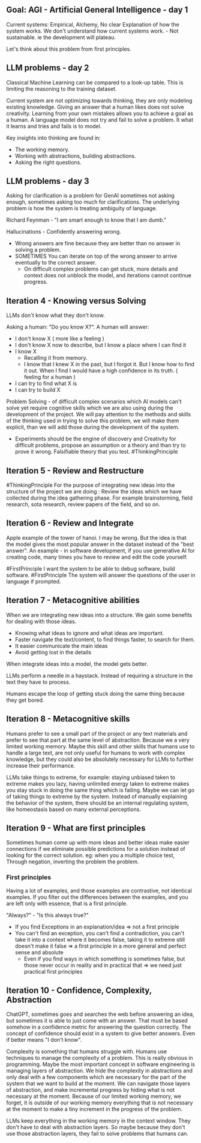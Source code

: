 ## Goal: AGI - Artificial General Intelligence - day 1

Current systems: Empirical, Alchemy, No clear Explanation of how the system works. We don't understand how current systems work. - Not sustainable. ie the development will plateau. 

Let's think about this problem from first principles. 

## LLM problems - day 2

Classical Machine Learning can be compared to a look-up table. This is limiting the reasoning to the training dataset. 

Current system are not optimizing towards thinking, they are only modeling existing knowledge. 
Giving an answer that a human likes does not solve creativity. 
Learning from your own mistakes allows you to achieve a goal as a human. A language model does not try and fail to solve a problem. It what it learns and tries and fails is to model. 

Key insights into thinking are found in:
- The working memory. 
- Working with abstractions, building abstractions. 
- Asking the right questions.

## LLM problems - day 3
Asking for clarification is a problem for GenAI sometimes not asking enough, sometimes asking too much for clarifications. The underlying problem is how the system is treating ambiguity of language. 

Richard Feynman - "I am smart enough to know that I am dumb." 

Hallucinations - Confidently answering wrong.
- Wrong answers are fine because they are better than no answer in solving a problem. 
- SOMETIMES You can iterate on top of the wrong answer to arrive eventually to the correct answer.
	- On difficult complex problems can get stuck, more details and context does not unblock the model, and iterations cannot continue progress.

## Iteration 4 - Knowing versus Solving

LLMs don't know what they don't know. 

Asking a human: "Do you know X?". A human will answer:
- I don't know X ( more like a feeling )
- I don't know X now to describe, but I know a place where I can find it
- I know X
	- Recalling it from memory. 
	- I know that I knew X in the past, but I forgot it. But I know how to find it out. When I find I would have a high confidence in its truth. ( feeling for a human )
- I can try to find what X is
- I can try to build X 

Problem Solving - of difficult complex scenarios which AI models can't solve yet require cognitive skills which we are also using during the development of the project. We will pay attention to the methods and skills of the thinking used in trying to solve this problem, we will make them explicit, than we will add those during the development of the system. 
- Experiments should be the engine of discovery and Creativity for difficult problems, propose an assumption or a theory and than try to prove it wrong. Falsifiable theory that you test. #ThinkingPrinciple

## Iteration 5 - Review and Restructure

#ThinkingPrinciple 
For the purpose of integrating new ideas into the structure of the project we are doing : Review the ideas which we have collected during the idea gathering phase. For example brainstorming, field research, sota research, review papers of the field, and so on. 

## Iteration 6 - Review and Integrate
Apple example of the tower of hanoi. I may be wrong. But the idea is that the model gives the most popular answer in the dataset instead of the "best answer". 
An example - in software development, if you use generative AI for creating code, many times you have to review and edit the code yourself. 

#FirstPrinciple
I want the system to be able to debug software, build software. 
#FirstPrinciple 
The system will answer the questions of the user in language if prompted.

## Iteration 7 - Metacognitive abilities
When we are integrating new ideas into a structure. We gain some benefits for dealing with those ideas. 
- Knowing what ideas to ignore and what ideas are important. 
- Faster navigate the text/content, to find things faster, to search for them. 
- It easier communicate the main ideas
- Avoid getting lost in the details 

When integrate ideas into a model, the model gets better. 

LLMs perform a needle in a haystack. Instead of requiring a structure in the text they have to process.

Humans escape the loop of getting stuck doing the same thing because they get bored. 

## Iteration 8 - Metacognitive skills

Humans prefer to see a small part of the project or any text materials and prefer to see that part at the same level of abstraction. Because we a very limited working memory. Maybe this skill and other skills that humans use to handle a large text, are not only useful for humans to work with complex knowledge, but they could also be absolutely necessary for LLMs to further increase their performance. 

LLMs take things to extreme, for example: staying unbiased taken to extreme makes you lazy, having unlimited energy taken to extreme makes you stay stuck in doing the same thing which is failing. Maybe we can let go of taking things to extreme by the system. Instead of manually explaining the behavior of the system, there should be an internal regulating system, like homeostasis based on many external perceptions. 

## Iteration 9 - What are first principles

Sometimes human come up with more ideas and better ideas make easier connections if we eliminate possible predictions for a solution instead of looking for the correct solution. 
eg: when you a multiple choice test, 
Through negation, inverting the problem the problem. 

### First principles
Having a lot of examples, and those examples are contrastive, not identical examples. If you filter out the differences between the examples, and you are left only with essence, that is a first principle.

"Always?" - "Is this always true?"
- If you find Exceptions in an explanation/idea => not a first principle
- You can't find an exception, you can't find a contradiction, you can't take it into a context where it becomes false, taking it to extreme still doesn't make it false => a first principle in a more general and perfect sense and absolute
	- Even if you find ways in which something is sometimes false, but those never occur in reality and in practical that => we need just practical first principles

## Iteration 10 - Confidence, Complexity, Abstraction

ChatGPT, sometimes goes and searches the web before answering an idea, but sometimes it is able to just come with an answer. That must be based somehow in a confidence metric for answering the question correctly. 
The concept of confidence should exist in a system to give better answers. Even if better means "I don't know". 

Complexity is something that humans struggle with. Humans use techniques to manage the complexity of a problem. This is really obvious in programming. Maybe the most important concept in software engineering is managing layers of abstraction. We hide the complexity in abstractions and only deal with a few components which are necessary for the part of the system that we want to build at the moment. 
We can navigate those layers of abstraction, and make incremental progress by hiding what is not necessary at the moment. Because of our limited working memory, we forget, it is outside of our working memory everything that is not necessary at the moment to make a tiny increment in the progress of the problem. 

LLMs keep everything in the working memory in the context window. They don't have to deal with abstraction layers. So maybe because they don't use those abstraction layers, they fail to solve problems that humans can. 



